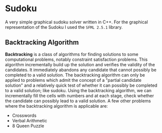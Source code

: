 # Sudoku
A very simple graphical sudoku solver written in C++. For the graphical representation of the Sudoku I used the `SFML 2.5.1` library.

## Backtracking Algorithm
**Backtracking** is a class of algorithms for finding solutions to some computational problems, notably constraint satisfaction problems. This algorithm incrementally build up the solution and verifies the validity of the candidates. It immediately abandons any candidate that cannot possibly be completed to a valid solution. The backtracking algorithm can only be applied to problems which admit the concept of a "partial candidate solution" and a relatively quick test of whether it can possibly be completed to a valid solution; like sudoku. Using the backtracking algorithm, we can incrementally fill the cells with numbers and at each stage, check whether the candidate can possibly lead to a valid solution. A few other problems where the backtracking algorithm is applicable are:

* Crosswords
* Verbal Arithmetic
* 8 Queen Puzzle
